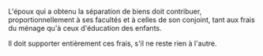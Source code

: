   
 L'époux qui a obtenu la séparation de biens doit contribuer, proportionnellement à ses facultés et à celles de son conjoint, tant aux frais du ménage qu'à ceux d'éducation des enfants.  

  
 Il doit supporter entièrement ces frais, s'il ne reste rien à l'autre.  

